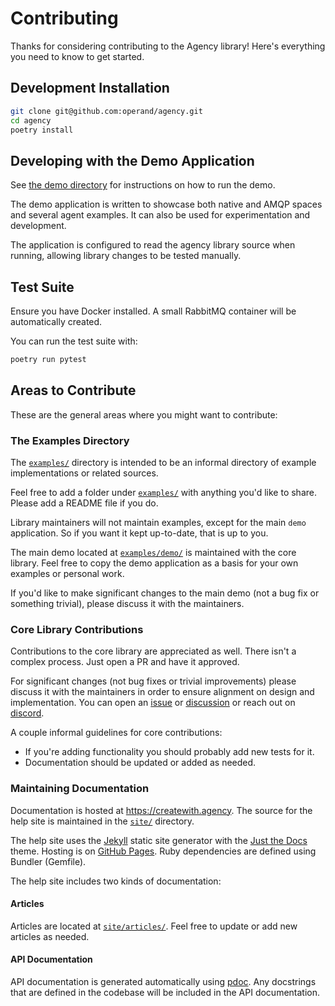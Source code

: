 # Contributing

Thanks for considering contributing to the Agency library! Here's everything you
need to know to get started.

## Development Installation

```bash
git clone git@github.com:operand/agency.git
cd agency
poetry install
```

## Developing with the Demo Application

See [the demo directory](./examples/demo/) for instructions on how to run the
demo.

The demo application is written to showcase both native and AMQP spaces and
several agent examples. It can also be used for experimentation and development.

The application is configured to read the agency library source when running,
allowing library changes to be tested manually.

## Test Suite

Ensure you have Docker installed. A small RabbitMQ container will be
automatically created.

You can run the test suite with:

```bash
poetry run pytest
```

## Areas to Contribute

These are the general areas where you might want to contribute:

### The Examples Directory

The [`examples/`](./examples/) directory is intended to be an informal directory
of example implementations or related sources.

Feel free to add a folder under [`examples/`](./examples/) with anything you'd
like to share. Please add a README file if you do.

Library maintainers will not maintain examples, except for the main `demo`
application. So if you want it kept up-to-date, that is up to you.

The main demo located at [`examples/demo/`](./examples/demo/) is maintained with
the core library. Feel free to copy the demo application as a basis for your own
examples or personal work.

If you'd like to make significant changes to the main demo (not a bug fix or
something trivial), please discuss it with the maintainers.

### Core Library Contributions

Contributions to the core library are appreciated as well. There isn't a complex
process. Just open a PR and have it approved.

For significant changes (not bug fixes or trivial improvements) please discuss
it with the maintainers in order to ensure alignment on design and
implementation. You can open an
[issue](https://github.com/operand/agency/issues) or
[discussion](https://github.com/operand/agency/discussions) or reach out on
[discord](https://discord.gg/C6F6245z2C).

A couple informal guidelines for core contributions:

* If you're adding functionality you should probably add new tests for it.
* Documentation should be updated or added as needed.


### Maintaining Documentation

Documentation is hosted at https://createwith.agency. The source for the help
site is maintained in the [`site/`](./site/) directory.

The help site uses the [Jekyll](https://jekyllrb.com/) static site generator
with the [Just the Docs](https://just-the-docs.com/) theme. Hosting is on
[GitHub Pages](https://pages.github.com/). Ruby dependencies are defined using
Bundler (Gemfile).

The help site includes two kinds of documentation:

#### Articles

Articles are located at [`site/articles/`](./site/articles/). Feel free to
update or add new articles as needed.

#### API Documentation

API documentation is generated automatically using [pdoc](https://pdoc.dev/).
Any docstrings that are defined in the codebase will be included in the API
documentation.
